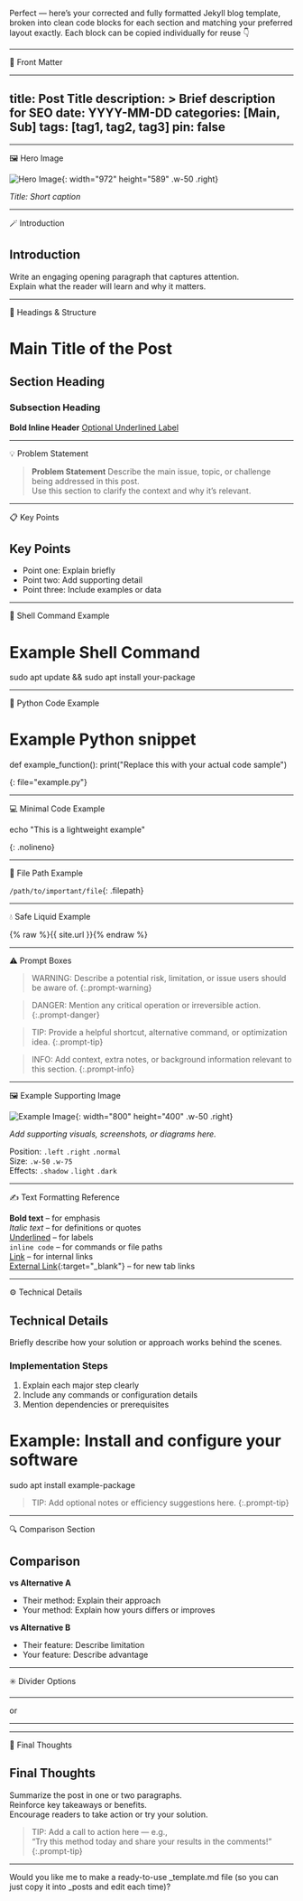 Perfect — here’s your corrected and fully formatted Jekyll blog template, broken into clean code blocks for each section and matching your preferred layout exactly.
Each block can be copied individually for reuse 👇


---

🧩 Front Matter

---
title: Post Title
description: >
  Brief description for SEO
date: YYYY-MM-DD
categories: [Main, Sub]
tags: [tag1, tag2, tag3]
pin: false
---


---

🖼️ Hero Image

![Hero Image](/assets/img/your-hero-image.jpg){: width="972" height="589" .w-50 .right}

_Title: Short caption_


---

🪄 Introduction

## Introduction

Write an engaging opening paragraph that captures attention.  
Explain what the reader will learn and why it matters.


---

📘 Headings & Structure

# Main Title of the Post
## Section Heading
### Subsection Heading
**Bold Inline Header** <u>Optional Underlined Label</u>


---

💡 Problem Statement

> **Problem Statement**
> Describe the main issue, topic, or challenge being addressed in this post.  
> Use this section to clarify the context and why it’s relevant.


---

📋 Key Points

## Key Points

- Point one: Explain briefly  
- Point two: Add supporting detail  
- Point three: Include examples or data


---

🧰 Shell Command Example

# Example Shell Command
sudo apt update && sudo apt install your-package


---

🐍 Python Code Example

# Example Python snippet
def example_function():
    print("Replace this with your actual code sample")

{: file="example.py"}


---

💻 Minimal Code Example

echo "This is a lightweight example"

{: .nolineno}


---

📁 File Path Example

`/path/to/important/file`{: .filepath}


---

💧 Safe Liquid Example

{% raw %}{{ site.url }}{% endraw %}


---

⚠️ Prompt Boxes

> WARNING: Describe a potential risk, limitation, or issue users should be aware of.
{:.prompt-warning}

> DANGER: Mention any critical operation or irreversible action.
{:.prompt-danger}

> TIP: Provide a helpful shortcut, alternative command, or optimization idea.
{:.prompt-tip}

> INFO: Add context, extra notes, or background information relevant to this section.
{:.prompt-info}


---

🖼️ Example Supporting Image

![Example Image](/assets/img/example.jpg){: width="800" height="400" .w-50 .right}

_Add supporting visuals, screenshots, or diagrams here._

Position: `.left` `.right` `.normal`  
Size: `.w-50` `.w-75`  
Effects: `.shadow` `.light` `.dark`


---

✍️ Text Formatting Reference

**Bold text** – for emphasis  
*Italic text* – for definitions or quotes  
<u>Underlined</u> – for labels  
`inline code` – for commands or file paths  
[Link](#) – for internal links  
[External Link](#){:target="_blank"} – for new tab links


---

⚙️ Technical Details

## Technical Details

Briefly describe how your solution or approach works behind the scenes.

### Implementation Steps

1. Explain each major step clearly  
2. Include any commands or configuration details  
3. Mention dependencies or prerequisites

# Example: Install and configure your software
sudo apt install example-package

> TIP: Add optional notes or efficiency suggestions here.
{:.prompt-tip}


---

🔍 Comparison Section

## Comparison

**vs Alternative A**  
- Their method: Explain their approach  
- Your method: Explain how yours differs or improves  

**vs Alternative B**  
- Their feature: Describe limitation  
- Your feature: Describe advantage


---

✳️ Divider Options

---
or
***


---

🏁 Final Thoughts

## Final Thoughts

Summarize the post in one or two paragraphs.  
Reinforce key takeaways or benefits.  
Encourage readers to take action or try your solution.

> TIP: Add a call to action here — e.g.,  
> “Try this method today and share your results in the comments!”
{:.prompt-tip}


---

Would you like me to make a ready-to-use _template.md file (so you can just copy it into _posts and edit each time)?